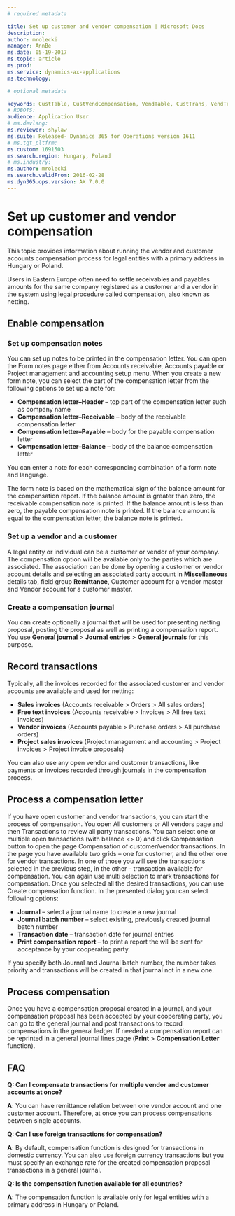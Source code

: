```yaml
---
# required metadata

title: Set up customer and vendor compensation | Microsoft Docs
description: 
author: mrolecki
manager: AnnBe
ms.date: 05-19-2017
ms.topic: article
ms.prod: 
ms.service: dynamics-ax-applications
ms.technology: 

# optional metadata

keywords: CustTable, CustVendCompensation, VendTable, CustTrans, VendTrans
# ROBOTS: 
audience: Application User
# ms.devlang: 
ms.reviewer: shylaw
ms.suite: Released- Dynamics 365 for Operations version 1611
# ms.tgt_pltfrm: 
ms.custom: 1691503
ms.search.region: Hungary, Poland
# ms.industry: 
ms.author: mrolecki
ms.search.validFrom: 2016-02-28
ms.dyn365.ops.version: AX 7.0.0
---
```


# Set up customer and vendor compensation
This topic provides information about running the vendor and customer accounts compensation process for legal entities with a primary address in Hungary or Poland.

Users in Eastern Europe often need to settle receivables and payables amounts for the same company registered as a customer and a vendor in the system using legal procedure called compensation, also known as netting. 

## Enable compensation

### Set up compensation notes
You can set up notes to be printed in the compensation letter. You can open the Form notes page either from Accounts receivable, Accounts payable or Project management and accounting setup menu. When you create a new form note, you can select the part of the compensation letter from the following options to set up a note for:

 - **Compensation letter–Header** – top part of the compensation letter such as company name
 - **Compensation letter–Receivable** – body of the receivable compensation letter
 - **Compensation letter–Payable** – body for the payable compensation letter
 - **Compensation letter–Balance** – body of the balance compensation letter

You can enter a note for each corresponding combination of a form note and language.

The form note is based on the mathematical sign of the balance amount for the compensation report. If the balance amount is greater than zero, the receivable compensation note is printed. If the balance amount is less than zero, the payable compensation note is printed. If the balance amount is equal to the compensation letter, the balance note is printed.

### Set up a vendor and a customer
A legal entity or individual can be a customer or vendor of your company. The compensation option will be available only to the parties which are associated. The association can be done by opening a customer or vendor account details and selecting an associated party account in **Miscellaneous** details tab, field group **Remittance**, Customer account for a vendor master and Vendor account for a customer master.

### Create a compensation journal
You can create optionally a journal that will be used for presenting netting proposal, posting the proposal as well as printing a compensation report. You use **General journal** > **Journal entries** > **General journals** for this purpose.

## Record transactions
Typically, all the invoices recorded for the associated customer and vendor accounts are available and used for netting: 

 - **Sales invoices** (Accounts receivable > Orders > All sales orders)
 - **Free text invoices** (Accounts receivable > Invoices > All free text invoices)
 - **Vendor invoices** (Accounts payable > Purchase orders > All purchase orders)
 - **Project sales invoices** (Project management and accounting > Project invoices > Project invoice proposals)

You can also use any open vendor and customer transactions, like payments or invoices recorded through journals in the compensation process. 

## Process a compensation letter

If you have open customer and vendor transactions, you can start the process of compensation. You open All customers or All vendors page and then Transactions to review all party transactions. You can select one or multiple open transactions (with balance <> 0) and click Compensation button to open the page Compensation of customer/vendor transactions. In the page you have available two grids – one for customer, and the other one for vendor transactions. In one of those you will see the transactions selected in the previous step, in the other – transaction available for compensation. You can again use multi selection to mark transactions for compensation. Once you selected all the desired transactions, you can use Create compensation function. In the presented dialog you can select following options:

 - **Journal** – select a journal name to create a new journal
 - **Journal batch number** – select existing, previously created journal batch number
 - **Transaction date** – transaction date for journal entries
 - **Print compensation report** – to print a report the will be sent for acceptance by your cooperating party.

If you specify both Journal and Journal batch number, the number takes priority and transactions will be created in that journal not in a new one.

## Process compensation
Once you have a compensation proposal created in a journal, and your compensation proposal has been accepted by your cooperating party, you can go to the general journal and post transactions to record compensations in the general ledger. If needed a compensation report can be reprinted in a general journal lines page (**Print** > **Compensation Letter** function).


## FAQ
**Q: Can I compensate transactions for multiple vendor and customer accounts at once?**

**A**: You can have remittance relation between one vendor account and one customer account. Therefore, at once you can process compensations between single accounts.

**Q: Can I use foreign transactions for compensation?**

**A**: By default, compensation function is designed for transactions in domestic currency. You can also use foreign currency transactions but you must specify an exchange rate for the created compensation proposal transactions in a general journal.

**Q: Is the compensation function available for all countries?**

**A**: The compensation function is available only for legal entities with a primary address in Hungary or Poland.
